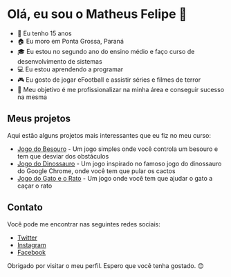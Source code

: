 # Olá, eu sou o Matheus Felipe 👋 

- 🎂 Eu tenho 15 anos
- 🏠 Eu moro em Ponta Grossa, Paraná
- 🎓 Eu estou no segundo ano do ensino médio e faço curso de desenvolvimento de sistemas
- 💻 Eu estou aprendendo a programar 
- 🎮 Eu gosto de jogar eFootball e assistir séries e filmes de terror
- 🚀 Meu objetivo é me profissionalizar na minha área e conseguir sucesso na mesma

## Meus projetos 

Aqui estão alguns projetos mais interessantes que eu fiz no meu curso: 

- [Jogo do Besouro](https://scratch.mit.edu/projects/831071963) - Um jogo simples onde você controla um besouro e tem que desviar dos obstáculos
- [Jogo do Dinossauro](https://scratch.mit.edu/projects/819275919) - Um jogo inspirado no famoso jogo do dinossauro do Google Chrome, onde você tem que pular os cactos
- [Jogo do Gato e o Rato](https://scratch.mit.edu/projects/811397106) - Um jogo onde você tem que ajudar o gato a caçar o rato 

## Contato 

Você pode me encontrar nas seguintes redes sociais: 

- [Twitter](https://x.com/m4th3uzzzzz?t=awJYQ4mM5HEAYSAviAX7hg&s=09)
- [Instagram](https://www.instagram.com/m4th3uzzzz?igsh=MW0waWp0ODhnNXUydw==)
- [Facebook](https://www.facebook.com/profile.php?id=61556655323779&mibextid=ZbWKwL) 

Obrigado por visitar o meu perfil. Espero que você tenha gostado. 😊
